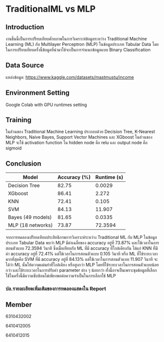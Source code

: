 # TraditionalML vs MLP

## Introduction

งานชิ้นนี้เป็นการเปรียบเทียบศักยภาพในการวิเคราะห์ข้อมูลระหว่าง Traditional Machine Learning (ML) กับ Multilayer Perceptron (MLP) ในข้อมูลประเภท Tabular Data โดยในการเปรียบเทียบครั้งนี้ข้อมูลที่นำมาใช้จะเป็นการจำแนกข้อมูลแบบ Binary Classification 

## Data Source
แหล่งข้อมูล: https://www.kaggle.com/datasets/mastmustu/income

## Environment Setting
  Google Colab with GPU runtimes setting

## Training

ในส่วนของ Traditional Machine Learning ประกอบด้วย Decision Tree, K-Nearest Neighbors, Naive Bayes, Support Vector Machines และ XGboost
ในส่วนของ MLP จะใช้ activation function ใน hidden node คือ relu และ output node คือ sigmoid

## Conclusion

| Model  |  Accuracy (%) | Runtime (s) |
| ----  |  ---- | ---- |
| Decision Tree     |     82.75 | 0.0029
| XGboost     |     86.41 | 2.272
| KNN     |     72.41 | 0.105
| SVM     |     84.13 | 11.907
| Bayes (49 models) | 81.65 | 0.0335 |
| MLP (18 networks)     |     73.87 | 72.3594

จากการทดลองเปรียบเทียบประสิทธิภาพการวิเคราะห์ระหว่าง Traditional ML กับ MLP ในข้อมูลประเภท Tabular Data พบว่า MLP มีค่าเฉลี่ยของ accuracy อยู่ที่ 73.87% และใช้เวลาในการสอนตัวแบบ 72.3594 วินาที ซึ่งเมื่อเทียบกับ ML ที่มี accuracy ที่ใกล้เคียงกัน ได้แก่ KNN ที่มีค่า accuracy อยู่ที่ 72.41% แต่ใช้เวลาในการสอนตัวแบบ 0.105 วินาที หรือ ML ที่ใช้ระยะเวลามากที่สุดคือ SVM ที่มี accuracy อยู่ที่ 84.13% แต่ใช้เวลาในการสอนตัวแบบ 11.907 วินาที จะได้ว่า ML นั้นให้ความแม่นยำที่ใกล้เคียง หรือสูงกว่า MLP โดยที่ใช้ระยะเวลาในการสอนตัวแบบน้อยกว่า และใช้ระยะเวลาในการปรับค่า parameter   ต่าง ๆ น้อยกว่า ทั้งนี้อาจเป็นเพราะชุดข้อมูลที่เลือกใช้ในครั้งนี้มีความซับซ้อนไม่เพียงพอต่อความจำเป็นในการเลือกใช้ MLP

### ปล.รายละเอียดเพิ่มเติมของการทดลองแสดงใน Report

## Member
6310432002 

6410412005

6410412015
